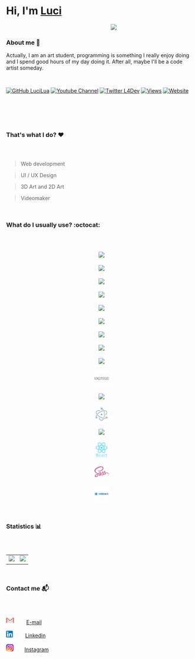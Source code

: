 # **Hi, I'm <a href="https://www.linkedin.com/in/l%C3%BAcia-guelber-837a50185/">Luci</a>**
<img align='right' src="https://i.pinimg.com/originals/75/8f/1c/758f1cd8cede9c3e4711306fc030f4ce.gif" width="220">
</br>

### **About me** 👋
<p align="left">
Actually, I am an art student, programming is something I really enjoy doing and I spend good hours of my day doing it. After all, maybe I'll be a code artist someday.
</p>
</br>

[![GitHub LuciLua](https://img.shields.io/github/followers/LuciLua?label=follow&style=social)](https://github.com/LuciLua) [![Youtube Channel](https://img.shields.io/youtube/channel/subscribers/UCIbJuoAAdTP9rClO7mK-aVg?color=00cc00)](https://www.youtube.com/channel/UCIbJuoAAdTP9rClO7mK-aVg) [![Twitter L4Dev](https://img.shields.io/twitter/follow/L4dev)](https://twitter.com/L4dev) [![Views](https://komarev.com/ghpvc/?username=LuciLua&label=Profile+views&color=lightgrey&style=flat)](https://github.com/LuciLua) [![Website](https://img.shields.io/badge/Portfolio-%23555?logo=googleChrome&logoColor=ddd)](https://luci-lua.tk/)


</br>

## 

</br>

### <b>That's what I do?</b> :hearts:
##

</br>

>  Web development 

>  UI / UX Design 

> 3D Art and 2D Art 

> Videomaker


</br>

### <b>What do I usually use?</b> :octocat:
##

<p align="center">
</br>

<code>
  <img
  height="40px"
  src="https://camo.githubusercontent.com/57f528d363944ba0c4151826973ce5dda859c2f9e9ada8798e22c677c180ead4/68747470733a2f2f696d672e69636f6e73382e636f6d2f666c75656e742f3234302f3030303030302f76697375616c2d73747564696f2d636f64652d323031392e706e67"/>
</code>
<code>
  <img
  height="40px"
  src="https://camo.githubusercontent.com/937d189e89eebf19ca83d796f68380657645f49a05c9ef6fbc00020ff7ab32f9/68747470733a2f2f696d672e69636f6e73382e636f6d2f636f6c6f722f3234302f3030303030302f68746d6c2d352e706e67"/>
</code>
<code>
  <img
  href="https://www.w3schools.com/css/"
  height="40px"
  src="https://camo.githubusercontent.com/7131f4436c32be236b582de559e96e8bc298c85f54006f02696b054c5930b2b4/68747470733a2f2f696d672e69636f6e73382e636f6d2f636f6c6f722f3234302f3030303030302f637373332e706e67"/>
</code>
<code>
  <img
  height="40px"
  src="https://camo.githubusercontent.com/30223dd4dad432d13a8b95ce5cb7ea20825858f8ebce349e6945f931ced4e1bf/68747470733a2f2f696d672e69636f6e73382e636f6d2f636f6c6f722f3234302f3030303030302f6a6176617363726970742e706e67"/>
</code>
<code>
  <img
  height="40px"
  src="https://camo.githubusercontent.com/0fdac9571fe0749b0982007f44a8c09992014ea1d3736a960fc0f5b24391619f/68747470733a2f2f696d672e69636f6e73382e636f6d2f636f6c6f722f3234302f3030303030302f747970657363726970742e706e67"/>
</code>
<code>
  <img
  height="40px"
  src="https://camo.githubusercontent.com/fea5acac7226ad7d4cb97b7ddc9bca876c546e4c969d4125b76098e401cc4203/68747470733a2f2f696d672e69636f6e73382e636f6d2f636f6c6f722f3234302f3030303030302f707974686f6e2e706e67"/>
</code>
<code>
  <img
  height="40px"
  src="https://camo.githubusercontent.com/db5248fc3425ae9af90ab77b209d96f858fc8dfab4dc3ba71532a64b2e7f38f6/68747470733a2f2f696d672e69636f6e73382e636f6d2f636f6c6f722f39362f3030303030302f7562756e74752d2d76312e706e67"/>
</code>
<code>
  <img
  height="40px"
  src="https://camo.githubusercontent.com/87fa402da6f8a5b81d55c7bcf51e6038898ad37cd162aa3927b44f98c68914b7/68747470733a2f2f696d672e69636f6e73382e636f6d2f636f6c6f722f3234302f3030303030302f77696e646f77732d31302e706e67"/>
</code>
<code>
  <img
  href="https://babeljs.io/"
  height="40px"
  src="https://www.vectorlogo.zone/logos/babeljs/babeljs-icon.svg"/>
</code>
<code>
  <img
  href="https://expressjs.com"
  height="40px"
  src="https://raw.githubusercontent.com/devicons/devicon/master/icons/express/express-original-wordmark.svg"/>
</code>
<code>
  <img
  href="https://www.blender.org/"
  height="40px"
  src="https://download.blender.org/branding/community/blender_community_badge_white.svg"/>
</code>
<code>
  <img
  href="https://www.electronjs.org"
  height="40px"
  src="https://raw.githubusercontent.com/devicons/devicon/master/icons/electron/electron-original.svg"/>
</code>
<code>
  <img
  href="https://www.figma.com/"
  height="40px"
  src="https://www.vectorlogo.zone/logos/figma/figma-icon.svg"/>
</code>
<code>
  <img
  href="https://reactjs.org/"
  height="40px"
  src="https://raw.githubusercontent.com/devicons/devicon/master/icons/react/react-original-wordmark.svg"/>
</code>
<code>
  <img
  href="https://sass-lang.com"
  height="40px"
  src="https://raw.githubusercontent.com/devicons/devicon/master/icons/sass/sass-original.svg"/>
</code>
<code>
  <img
  href="https://webpack.js.org"
  height="40px"
  src="https://raw.githubusercontent.com/devicons/devicon/d00d0969292a6569d45b06d3f350f463a0107b0d/icons/webpack/webpack-original-wordmark.svg"/>
</code>
</p>
</br>

### <b>Statistics :bar_chart: </b>
##
</br>
<table align="center">
  <tr>
    <td>
      <img width="300px" src="https://github-readme-stats.vercel.app/api/top-langs/?username=LuciLua&layout=compact&bg_color=DEG,f0f0f0f0,e8e8e8&text_color=2d2d2d&hide_border=false&locale=en&hide_title=true"/>
    </td>
    <td>
      <img width="340px" src="https://github-readme-stats.vercel.app/api?username=LuciLua&bg_color=f0f0f0f0&title_color=f00000&text_color=000000&&hide_border=false&icon_color=ff2222&show_icons=true&include_all_commits=true&hide_title=true" />
    </td>
  </tr>  
</table>
</br>


### <b>Contact me :mailbox_with_mail:</b>
## 
</br>

<img
  src="gmail.png"
  width="21px"/>
  ﾠﾠ [E-mail](mailto:luci.lua81@gmail.com)

<img
  src="ln.png"
  width="18px">
  ﾠﾠ [Linkedin](https://www.linkedin.com/in/l%C3%BAcia-guelber-837a50185/)

<img
  src="insta.png"
  width="20px">
   ﾠﾠ[Instagram](https://www.instagram.com/luci_lua81/)
